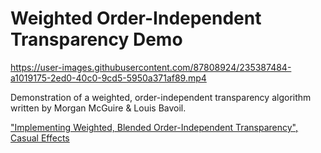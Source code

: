 # Weighted Order-Independent Transparency Demo

https://user-images.githubusercontent.com/87808924/235387484-a1019175-2ed0-40c0-9cd5-5950a371af89.mp4

Demonstration of a weighted, order-independent transparency algorithm written by Morgan McGuire & Louis Bavoil.

["Implementing Weighted, Blended Order-Independent Transparency", Casual Effects](http://casual-effects.blogspot.com/2015/03/implemented-weighted-blended-order.html)




